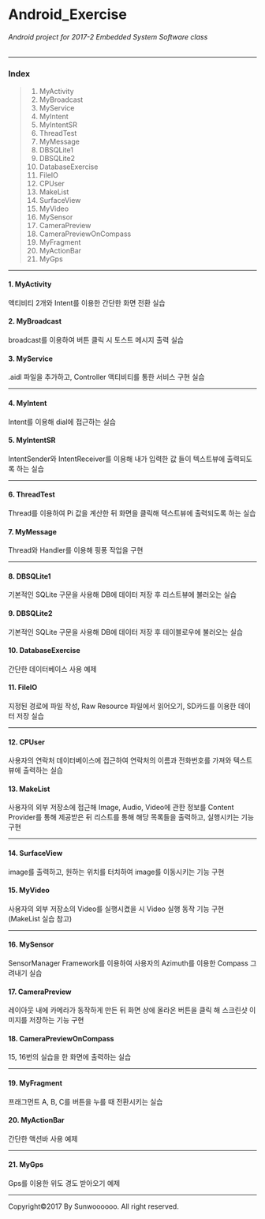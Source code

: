 # Android_Exercise
###### *Android project for 2017-2 Embedded System Software class*
* * *
### Index
> 1. MyActivity
> 2. MyBroadcast
> 3. MyService
> 4. MyIntent
> 5. MyIntentSR
> 6. ThreadTest
> 7. MyMessage
> 8. DBSQLite1
> 9. DBSQLite2
> 10. DatabaseExercise
> 11. FileIO
> 12. CPUser
> 13. MakeList
> 14. SurfaceView
> 15. MyVideo
> 16. MySensor
> 17. CameraPreview
> 18. CameraPreviewOnCompass
> 19. MyFragment
> 20. MyActionBar
> 21. MyGps
* * *

#### 1. MyActivity
액티비티 2개와 Intent를 이용한 간단한 화면 전환 실습


#### 2. MyBroadcast
broadcast를 이용하여 버튼 클릭 시 토스트 메시지 출력 실습


#### 3. MyService
.aidl 파일을 추가하고, Controller 액티비티를 통한 서비스 구현 실습
* * *

#### 4. MyIntent
Intent를 이용해 dial에 접근하는 실습


#### 5. MyIntentSR
IntentSender와 IntentReceiver를 이용해 내가 입력한 값 들이 텍스트뷰에 출력되도록 하는 실습
* * *

#### 6. ThreadTest
Thread를 이용하여 Pi 값을 계산한 뒤 화면을 클릭해 텍스트뷰에 출력되도록 하는 실습


#### 7. MyMessage
Thread와 Handler를 이용해 핑퐁 작업을 구현
* * *

#### 8. DBSQLite1
기본적인 SQLite 구문을 사용해 DB에 데이터 저장 후 리스트뷰에 불러오는 실습


#### 9. DBSQLite2
기본적인 SQLite 구문을 사용해 DB에 데이터 저장 후 테이블로우에 불러오는 실습


#### 10. DatabaseExercise
간단한 데이터베이스 사용 예제


#### 11. FileIO
지정된 경로에 파일 작성, Raw Resource 파일에서 읽어오기, SD카드를 이용한 데이터 저장 실습
* * *

#### 12. CPUser
사용자의 연락처 데이터베이스에 접근하여 연락처의 이름과 전화번호를 가져와 텍스트뷰에 출력하는 실습


#### 13. MakeList
사용자의 외부 저장소에 접근해 Image, Audio, Video에 관한 정보를 Content Provider를 통해 제공받은 뒤 리스트를 통해 해당 목록들을 출력하고, 실행시키는 기능 구현
* * *


#### 14. SurfaceView
image를 출력하고, 원하는 위치를 터치하여 image를 이동시키는 기능 구현


#### 15. MyVideo
사용자의 외부 저장소의 Video를 실행시켰을 시 Video 실행 동작 기능 구현 (MakeList 실습 참고)  
* * *

#### 16. MySensor
SensorManager Framework를 이용하여 사용자의 Azimuth를 이용한 Compass 그려내기 실습


#### 17. CameraPreview
레이아웃 내에 카메라가 동작하게 만든 뒤 화면 상에 올라온 버튼을 클릭 해 스크린샷 이미지를 저장하는 기능 구현


#### 18. CameraPreviewOnCompass
15, 16번의 실습을 한 화면에 출력하는 실습
* * *

#### 19. MyFragment
프래그먼트 A, B, C를 버튼을 누를 때 전환시키는 실습


#### 20. MyActionBar
간단한 액션바 사용 예제
* * *

#### 21. MyGps
Gps를 이용한 위도 경도 받아오기 예제
* * *
Copyright©2017 By Sunwoooooo. All right reserved.